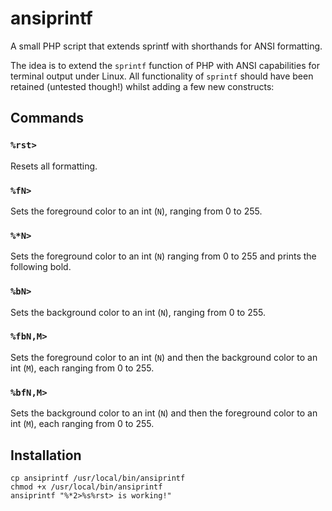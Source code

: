 # ansiprintf
A small PHP script that extends sprintf with shorthands for ANSI formatting.

The idea is to extend the `sprintf` function of PHP with ANSI capabilities for terminal output under Linux. All functionality of `sprintf` should have been retained (untested though!) whilst adding a few new constructs:

## Commands
### `%rst>`
Resets all formatting. 

### `%fN>`
Sets the foreground color to an int (`N`), ranging from 0 to 255. 

### `%*N>`
Sets the foreground color to an int (`N`) ranging from 0 to 255 and prints the following bold. 

### `%bN>`
Sets the background color to an int (`N`), ranging from 0 to 255. 

### `%fbN,M>`
Sets the foreground color to an int (`N`) and then the background color to an int (`M`), each ranging from 0 to 255. 

### `%bfN,M>`
Sets the background color to an int (`N`) and then the foreground color to an int (`M`), each ranging from 0 to 255. 

## Installation
```
cp ansiprintf /usr/local/bin/ansiprintf
chmod +x /usr/local/bin/ansiprintf
ansiprintf "%*2>%s%rst> is working!"
```